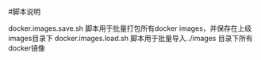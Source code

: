 #脚本说明

docker.images.save.sh 
  脚本用于批量打包所有docker images，并保存在上级images目录下
docker.images.load.sh 
  脚本用于批量导入../images 目录下所有docker镜像
